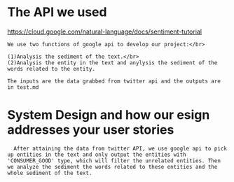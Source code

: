 # The API we used
https://cloud.google.com/natural-language/docs/sentiment-tutorial

    We use two functions of google api to develop our project:</br>
    
    (1)Analysis the sediment of the text.</br>
    (2)Analysis the entity in the text and anylysis the sediment of the words related to the entity.

    The inputs are the data grabbed from twitter api and the outputs are in test.md


# System Design and how our esign addresses your user stories
      
      After attaining the data from twitter API, we use google api to pick up entities in the text and only output the entities with 'CONSUMER_GOOD' type, which will filter the unrelated entities. Then we analyze the sediment the words related to these entities and the whole sediment of the text.
